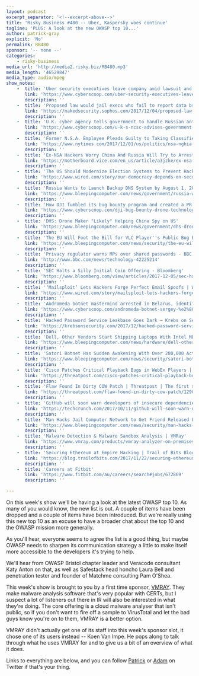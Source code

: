 ```yaml
---
layout: podcast
excerpt_separator: '<!--excerpt-above-->'
title: 'Risky Business #480 -- Uber, Kaspersky woes continue'
tagline: 'PLUS: A look at the new OWASP top 10...'
author: patrick-gray
explicit: 'No'
permalink: RB480
sponsor: '-- none --'
categories:
    - risky-business
media_url: 'http://media2.risky.biz/RB480.mp3'
media_length: '46529847'
media_type: audio/mpeg
show_notes:
    -  title: 'Uber security executives leave company amid lawsuit and breach investigation'
       link: 'https://www.cyberscoop.com/uber-security-executives-leave-company-amid-lawsuit-breach-investigation/'
       description: '' 
    -  title: 'Proposed law would jail execs who fail to report data breaches – Naked Security'
       link: 'https://nakedsecurity.sophos.com/2017/12/04/proposed-law-would-jail-execs-who-fail-to-report-data-breaches/'
       description: '' 
    -  title: 'U.K. cyber agency tells government to handle Russian anti-virus software with caution'
       link: 'https://www.cyberscoop.com/u-k-s-ncsc-advises-government-private-sector-handle-russian-anti-virus-software-caution/'
       description: '' 
    -  title: 'Former N.S.A. Employee Pleads Guilty to Taking Classified Information - The New York Times'
       link: 'https://www.nytimes.com/2017/12/01/us/politics/nsa-nghia-pho-classified-information-stolen-guilty.html'
       description: '' 
    -  title: 'Ex-NSA Hackers Worry China And Russia Will Try to Arrest Them - Motherboard'
       link: 'https://motherboard.vice.com/en_us/article/a3jzke/ex-nsa-hackers-worry-china-and-russia-will-try-to-arrest-them'
       description: '' 
    -  title: 'The US Should Modernize Election Systems to Prevent Hacking | WIRED'
       link: 'https://www.wired.com/story/our-democracy-depends-on-secure-elections/'
       description: '' 
    -  title: 'Russia Wants to Launch Backup DNS System by August 1, 2018'
       link: 'https://www.bleepingcomputer.com/news/government/russia-wants-to-launch-backup-dns-system-by-august-1-2018/'
       description: '' 
    -  title: 'How DJI fumbled its bug bounty program and created a PR nightmare'
       link: 'https://www.cyberscoop.com/dji-bug-bounty-drone-technology-sean-melia-kevin-finisterre/'
       description: '' 
    -  title: 'DHS: Drone Maker "Likely" Helping China Spy on US'
       link: 'https://www.bleepingcomputer.com/news/government/dhs-drone-maker-likely-helping-china-spy-on-us/'
       description: '' 
    -  title: 'The EU Will Foot the Bill for VLC Player''s Public Bug Bounty Program'
       link: 'https://www.bleepingcomputer.com/news/security/the-eu-will-foot-the-bill-for-vlc-players-public-bug-bounty-program/'
       description: '' 
    -  title: 'Privacy regulator warns MPs over shared passwords - BBC News'
       link: 'http://www.bbc.com/news/technology-42225214'
       description: '' 
    -  title: 'SEC Halts a Silly Initial Coin Offering - Bloomberg'
       link: 'https://www.bloomberg.com/view/articles/2017-12-05/sec-halts-a-silly-initial-coin-offering'
       description: '' 
    -  title: '‘Mailsploit’ Lets Hackers Forge Perfect Email Spoofs | WIRED'
       link: 'https://www.wired.com/story/mailsploit-lets-hackers-forge-perfect-email-spoofs/'
       description: '' 
    -  title: 'Andromeda botnet mastermind arrested in Belarus, identified by his ICQ number'
       link: 'https://www.cyberscoop.com/andromeda-botnet-sergey-%e2%80%8bjaretz-recorded-future/'
       description: '' 
    -  title: 'Hacked Password Service Leakbase Goes Dark — Krebs on Security'
       link: 'https://krebsonsecurity.com/2017/12/hacked-password-service-leakbase-goes-dark/'
       description: '' 
    -  title: 'Dell, Other Vendors Start Shipping Laptops With Intel ME Firmware Disabled'
       link: 'https://www.bleepingcomputer.com/news/hardware/dell-other-vendors-start-shipping-laptops-with-intel-me-firmware-disabled/'
       description: '' 
    -  title: 'Satori Botnet Has Sudden Awakening With Over 280,000 Active Bots'
       link: 'https://www.bleepingcomputer.com/news/security/satori-botnet-has-sudden-awakening-with-over-280-000-active-bots/'
       description: '' 
    -  title: 'Cisco Patches Critical Playback Bugs in WebEx Players | Threatpost | The first stop for security news'
       link: 'https://threatpost.com/cisco-patches-critical-playback-bugs-in-webex-players/129057/'
       description: '' 
    -  title: 'Flaw Found In Dirty COW Patch | Threatpost | The first stop for security news'
       link: 'https://threatpost.com/flaw-found-in-dirty-cow-patch/129064/'
       description: '' 
    -  title: 'GitHub will soon warn developers of insecure dependencies, adds news feed, team chat and more'
       link: 'https://techcrunch.com/2017/10/11/github-will-soon-warn-developers-of-insecure-dependencies-adds-news-feed-team-chat-and-more/'
       description: '' 
    -  title: 'Man Hacks Jail Computer Network to Get Friend Released Early'
       link: 'https://www.bleepingcomputer.com/news/security/man-hacks-jail-computer-network-to-get-friend-released-early/'
       description: '' 
    -  title: 'Malware Detection & Malware Sandbox Analysis | VMRay'
       link: 'https://www.vmray.com/products/vmray-analyzer-on-premises/'
       description: '' 
    -  title: 'Securing Ethereum at Empire Hacking | Trail of Bits Blog'
       link: 'https://blog.trailofbits.com/2017/11/22/securing-ethereum-at-empire-hacking/'
       description: '' 
    -  title: 'Careers at Fitbit'
       link: 'https://www.fitbit.com/au/careers/search#jobs/672869'
       description: '' 

---
```

On this week's show we'll be having a look at the latest OWASP top 10. As many of you would know, the new list is out. A couple of items have been dropped and a couple of items have been introduced. But we're really using this new top 10 as an excuse to have a broader chat about the top 10 and the OWASP mission more generally.

As you'll hear, everyone seems to agree the list is a good thing, but maybe OWASP needs to sharpen its communication strategy a little to make itself more accessible to the developers it's trying to help. 

We'll hear from OWASP Bristol chapter leader and Veracode consultant Katy Anton on that, as well as Safestack head honcho Laura Bell and penetration tester and founder of Matchme consulting Pam O'Shea.

This week's show is brought to you by a first time sponsor, <a href='https://vmray.com/'>VMRAY</a>. They make malware analysis software that's very popular with CERTs, but I suspect a lot of listeners out there in IR will also be interested in what they're doing. The core offering is a cloud malware analyser that isn't public, so if you don't want to fire off a sample to VirusTotal and let the bad guys know you're on to them, VMRAY is a better option. 

VMRAY didn't actually get one of its staff into this week's sponsor slot, it chose one of its users instead -- Koen Van Impe. He pops along to talk through what he uses VMRAY for and to give us a bit of an overview of what it does.

Links to everything are below, and you can follow <a href='https://twitter.com/riskybusiness' target='new'>Patrick</a> or <a href='https://twitter.com/metlstorm'>Adam</a> on Twitter if that's your thing.